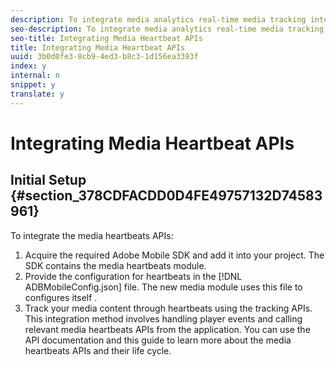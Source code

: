 ```yaml
---
description: To integrate media analytics real-time media tracking into a media player, include the Adobe Mobile SDK, instantiate and configure the media heartbeats instance, and listen to media player events using media heartbeats APIs in your project.
seo-description: To integrate media analytics real-time media tracking into a media player, include the Adobe Mobile SDK, instantiate and configure the media heartbeats instance, and listen to media player events using media heartbeats APIs in your project.
seo-title: Integrating Media Heartbeat APIs
title: Integrating Media Heartbeat APIs
uuid: 3b0d0fe3-8cb9-4ed3-b8c3-1d156ea3393f
index: y
internal: n
snippet: y
translate: y
---
```


# Integrating Media Heartbeat APIs


## Initial Setup {#section_378CDFACDD0D4FE49757132D74583961}

To integrate the media heartbeats APIs: 


1. Acquire the required Adobe Mobile SDK and add it into your project. The SDK contains the media heartbeats module.
1. Provide the configuration for heartbeats in the [!DNL  ADBMobileConfig.json] file. The new media module uses this file to configures itself .
1. Track your media content through heartbeats using the tracking APIs. This integration method involves handling player events and calling relevant media heartbeats APIs from the application. You can use the API documentation and this guide to learn more about the media heartbeats APIs and their life cycle.


